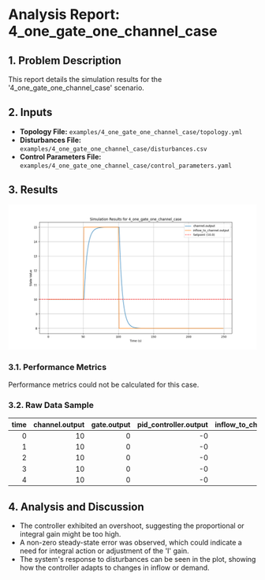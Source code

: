 # Analysis Report: 4_one_gate_one_channel_case

## 1. Problem Description
This report details the simulation results for the '4_one_gate_one_channel_case' scenario.

## 2. Inputs
- **Topology File:** `examples/4_one_gate_one_channel_case/topology.yml`
- **Disturbances File:** `examples/4_one_gate_one_channel_case/disturbances.csv`
- **Control Parameters File:** `examples/4_one_gate_one_channel_case/control_parameters.yaml`

## 3. Results

![Simulation Results](results/4_one_gate_one_channel_case_results.png)

### 3.1. Performance Metrics
Performance metrics could not be calculated for this case.

### 3.2. Raw Data Sample
|   time |   channel.output |   gate.output |   pid_controller.output |   inflow_to_channel.output |
|-------:|-----------------:|--------------:|------------------------:|---------------------------:|
|      0 |               10 |             0 |                      -0 |                         10 |
|      1 |               10 |             0 |                      -0 |                         10 |
|      2 |               10 |             0 |                      -0 |                         10 |
|      3 |               10 |             0 |                      -0 |                         10 |
|      4 |               10 |             0 |                      -0 |                         10 |

## 4. Analysis and Discussion
- The controller exhibited an overshoot, suggesting the proportional or integral gain might be too high.
- A non-zero steady-state error was observed, which could indicate a need for integral action or adjustment of the 'I' gain.
- The system's response to disturbances can be seen in the plot, showing how the controller adapts to changes in inflow or demand.
